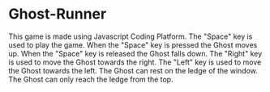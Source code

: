 # Ghost-Runner
This game is made using Javascript Coding Platform.
The "Space" key is used to play the game.
When the "Space" key is pressed the Ghost moves up. 
When the "Space" key is released the Ghost falls down.
The "Right" key is used to move the Ghost towards the right.
The "Left" key is used to move the Ghost towards the left.
The Ghost can rest on the ledge of the window.
The Ghost can only reach the ledge from the top.
